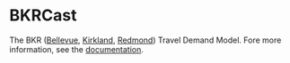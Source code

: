# BKRCast

The BKR ([Bellevue](http://www.ci.bellevue.wa.us/), [Kirkland](http://www.kirklandwa.gov/), [Redmond](http://www.redmond.gov/)) Travel Demand Model.  Fore more information, see the [documentation](https://github.com/RSGInc/BKRCast/wiki).
